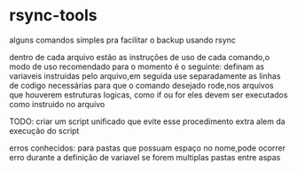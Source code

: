 # rsync-tools
alguns comandos simples pra facilitar o backup usando rsync

dentro de cada arquivo estão as instruções de uso de cada comando,o modo de uso recomendado para o momento é o seguinte:
definam as variaveis instruidas pelo arquivo,em seguida use separadamente as linhas de codigo necessárias para que o comando desejado rode,nos arquivos que houverem estruturas logicas, como if ou for eles devem ser executados como instruido no arquivo

TODO: criar um script unificado que evite esse procedimento extra alem da execução do script

erros conhecidos: para pastas que possuam espaço no nome,pode ocorrer erro durante a definição de variavel se forem multiplas pastas entre aspas
